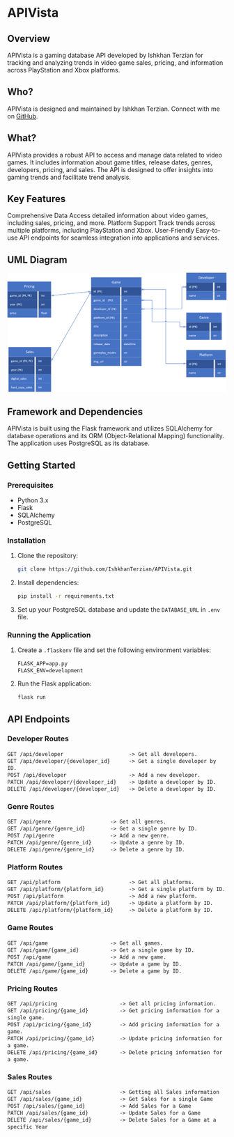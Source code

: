 # APIVista

## Overview

APIVista is a gaming database API developed by Ishkhan Terzian for tracking and analyzing trends in video game sales, pricing, and information across PlayStation and Xbox platforms.

## Who?

APIVista is designed and maintained by Ishkhan Terzian. Connect with me on [GitHub](https://github.com/IshkhanTerzian).

## What?

APIVista provides a robust API to access and manage data related to video games. It includes information about game titles, release dates, genres, developers, pricing, and sales. The API is designed to offer insights into gaming trends and facilitate trend analysis.

## Key Features

Comprehensive Data Access detailed information about video games, including sales, pricing, and more.
Platform Support Track trends across multiple platforms, including PlayStation and Xbox.
User-Friendly Easy-to-use API endpoints for seamless integration into applications and services.

## UML Diagram
![UML Diagram](https://github.com/IshkhanTerzian/APIVista/blob/master/APIVistoTables.png)

## Framework and Dependencies

APIVista is built using the Flask framework and utilizes SQLAlchemy for database operations and its ORM (Object-Relational Mapping) functionality. The application uses PostgreSQL as its database.


## Getting Started

### Prerequisites

- Python 3.x
- Flask
- SQLAlchemy
- PostgreSQL

### Installation

1. Clone the repository:

    ```bash
    git clone https://github.com/IshkhanTerzian/APIVista.git
    ```

2. Install dependencies:

    ```bash
    pip install -r requirements.txt
    ```

3. Set up your PostgreSQL database and update the `DATABASE_URL` in `.env` file.

### Running the Application

1. Create a `.flaskenv` file and set the following environment variables:

    ```dotenv
    FLASK_APP=app.py
    FLASK_ENV=development
    ```

2. Run the Flask application:

    ```bash
    flask run
    ```
   

## API Endpoints

### Developer Routes

```htp
GET /api/developer                     -> Get all developers.
GET /api/developer/{developer_id}      -> Get a single developer by ID.
POST /api/developer                    -> Add a new developer.
PATCH /api/developer/{developer_id}    -> Update a developer by ID.
DELETE /api/developer/{developer_id}   -> Delete a developer by ID.

```

### Genre Routes

```http
GET /api/genre                   -> Get all genres.
GET /api/genre/{genre_id}        -> Get a single genre by ID.
POST /api/genre                  -> Add a new genre.
PATCH /api/genre/{genre_id}      -> Update a genre by ID.
DELETE /api/genre/{genre_id}     -> Delete a genre by ID.
```

### Platform Routes

```http
GET /api/platform                      -> Get all platforms.
GET /api/platform/{platform_id}        -> Get a single platform by ID.
POST /api/platform                     -> Add a new platform.
PATCH /api/platform/{platform_id}      -> Update a platform by ID.
DELETE /api/platform/{platform_id}     -> Delete a platform by ID.
```


### Game Routes

```http
GET /api/game                    -> Get all games.
GET /api/game/{game_id}          -> Get a single game by ID.
POST /api/game                   -> Add a new game.
PATCH /api/game/{game_id}        -> Update a game by ID.
DELETE /api/game/{game_id}       -> Delete a game by ID.
```

### Pricing Routes

```http
GET /api/pricing                    -> Get all pricing information.
GET /api/pricing/{game_id}          -> Get pricing information for a single game.
POST /api/pricing/{game_id}         -> Add pricing information for a game.
PATCH /api/pricing/{game_id}        -> Update pricing information for a game.
DELETE /api/pricing/{game_id}       -> Delete pricing information for a game.
```

### Sales Routes
```http
GET /api/sales                      -> Getting all Sales information
GET /api/sales/{game_id}            -> Get Sales for a single Game
POST /api/sales/{game_id}           -> Add Sales for a Game
PATCH /api/sales/{game_id}          -> Update Sales for a Game
DELETE /api/sales/{game_id}         -> Delete Sales for a Game at a specific Year
```